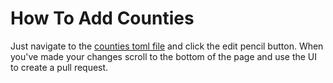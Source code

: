 # How To Add Counties

Just navigate to the [counties toml file](counties.toml) and click the edit
pencil button. When you've made your changes scroll to the bottom of the page
and use the UI to create a pull request.
